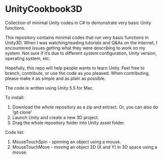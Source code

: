 # UnityCookbook3D
Collection of minimal Unity codes in C# to demonstrate very basic Unity functions.

This repository contains minimal codes that run very basic functions in
Unity3D. When I was watching/reading tutorials and Q&As on the
internet, I encountered issues getting what they were describing to work
on my system. Not sure if it’s due to different system configuration,
Unity version, operating system, etc.

Hopefully, this repo will help people wants to learn Unity. Feel free
to branch, contribute, or use the code as you pleased. When contributing, please make it as simple and as plain as possible. 

The code is written using Unity 5.5 for Mac.

To install:
1. Download the whole repository as a zip and extract. Or, you can also do
‘git clone’
2. Launch Unity and create a new 3D project.
3. Drag the whole repository folder into Unity asset folder.

Code list:
1. MouseTouchSpin - spinning an object using a mouse.
2. MouseTouchMove - moving an object 2D (X and Y) in 3D space using a mouse.
